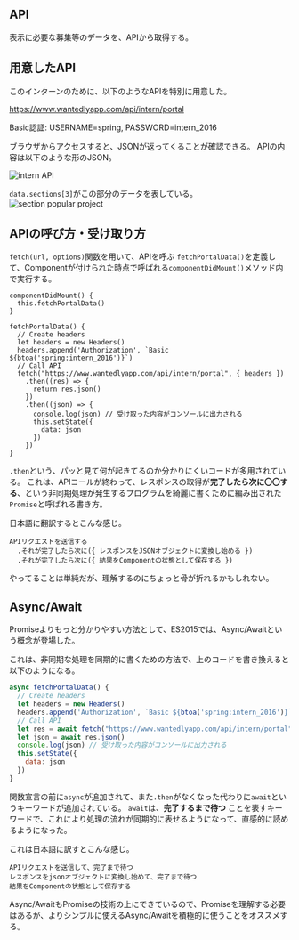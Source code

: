 ## API

表示に必要な募集等のデータを、APIから取得する。


## 用意したAPI

このインターンのために、以下のようなAPIを特別に用意した。

https://www.wantedlyapp.com/api/intern/portal

Basic認証: USERNAME=spring, PASSWORD=intern_2016

ブラウザからアクセスすると、JSONが返ってくることが確認できる。
APIの内容は以下のような形のJSON。

![intern API](./assets/intern_api.png)

`data.sections[3]`がこの部分のデータを表している。
![section popular project](./assets/section_popular_project.png)


## APIの呼び方・受け取り方

`fetch(url, options)`関数を用いて、APIを呼ぶ `fetchPortalData()`を定義して、Componentが付けられた時点で呼ばれる`componentDidMount()`メソッド内で実行する。


```
componentDidMount() {
  this.fetchPortalData()
}

fetchPortalData() {
  // Create headers
  let headers = new Headers()
  headers.append('Authorization', `Basic ${btoa('spring:intern_2016')}`)
  // Call API
  fetch("https://www.wantedlyapp.com/api/intern/portal", { headers })
    .then((res) => {
      return res.json()
    })
    .then((json) => {
      console.log(json) // 受け取った内容がコンソールに出力される
      this.setState({
        data: json
      })
    })
}
```

`.then`という、パッと見て何が起きてるのか分かりにくいコードが多用されている。
これは、APIコールが終わって、レスポンスの取得が**完了したら次に〇〇する**、という非同期処理が発生するプログラムを綺麗に書くために編み出された`Promise`と呼ばれる書き方。

日本語に翻訳するとこんな感じ。

```
APIリクエストを送信する
  .それが完了したら次に({ レスポンスをJSONオブジェクトに変換し始める })
  .それが完了したら次に({ 結果をComponentの状態として保存する })
```

やってることは単純だが、理解するのにちょっと骨が折れるかもしれない。

## Async/Await

Promiseよりもっと分かりやすい方法として、ES2015では、Async/Awaitという概念が登場した。

これは、非同期な処理を同期的に書くための方法で、上のコードを書き換えると以下のようになる。

```javascript
async fetchPortalData() {
  // Create headers
  let headers = new Headers()
  headers.append('Authorization', `Basic ${btoa('spring:intern_2016')}`)
  // Call API
  let res = await fetch("https://www.wantedlyapp.com/api/intern/portal", { headers })
  let json = await res.json()
  console.log(json) // 受け取った内容がコンソールに出力される
  this.setState({
    data: json
  })
}
```

関数宣言の前に`async`が追加されて、また`.then`がなくなった代わりに`await`というキーワードが追加されている。
`await`は、**完了するまで待つ** ことを表すキーワードで、これにより処理の流れが同期的に表せるようになって、直感的に読めるようになった。

これは日本語に訳すとこんな感じ。

```
APIリクエストを送信して、完了まで待つ
レスポンスをjsonオブジェクトに変換し始めて、完了まで待つ
結果をComponentの状態として保存する
```

Async/AwaitもPromiseの技術の上にできているので、Promiseを理解する必要はあるが、よりシンプルに使えるAsync/Awaitを積極的に使うことをオススメする。
